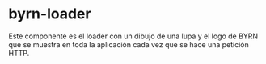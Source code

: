 # byrn-loader

Este componente es el loader con un dibujo de una lupa y el logo de BYRN que se muestra en toda la aplicación cada vez que se hace una petición HTTP.

